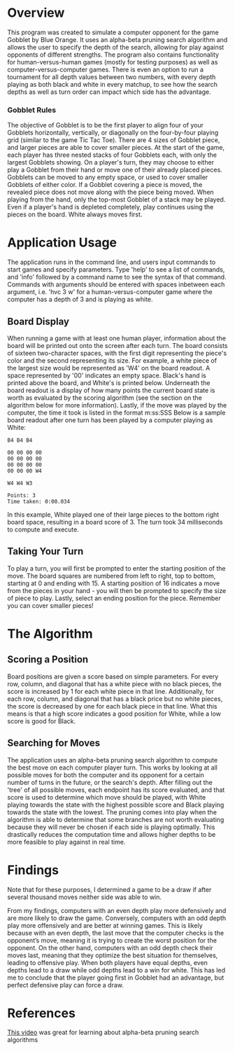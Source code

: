 # Overview

This program was created to simulate a computer opponent for the game Gobblet by Blue Orange. It uses an alpha-beta pruning search algorithm and allows the user to specify the depth of the search, allowing for play against opponents of different strengths. The program also contains functionality for human-versus-human games (mostly for testing purposes) as well as computer-versus-computer games. There is even an option to run a tournament for all depth values between two numbers, with every depth playing as both black and white in every matchup, to see how the search depths as well as turn order can impact which side has the advantage.

### Gobblet Rules

The objective of Gobblet is to be the first player to align four of your Gobblets horizontally, vertically, or diagonally on the four-by-four playing grid (similar to the game Tic Tac Toe). There are 4 sizes of Gobblet piece, and larger pieces are able to cover smaller pieces. At the start of the game, each player has three nested stacks of four Gobblets each, with only the largest Gobblets showing. On a player's turn, they may choose to either play a Gobblet from their hand or move one of their already placed pieces. Gobblets can be moved to any empty space, or used to cover smaller Gobblets of either color. If a Gobblet covering a piece is moved, the revealed piece does not move along with the piece being moved. When playing from the hand, only the top-most Gobblet of a stack may be played. Even if a player's hand is depleted completely, play continues using the pieces on the board. White always moves first.

# Application Usage

The application runs in the command line, and users input commands to start games and specify parameters. Type 'help' to see a list of commands, and 'info' followed by a command name to see the syntax of that command. Commands with arguments should be entered with spaces inbetween each argument, i.e. 'hvc 3 w' for a human-versus-computer game where the computer has a depth of 3 and is playing as white.

## Board Display

When running a game with at least one human player, information about the board will be printed out onto the screen after each turn. The board consists of sixteen two-character spaces, with the first digit representing the piece's color and the second representing its size. For example, a white piece of the largest size would be represented as 'W4' on the board readout. A space represented by '00' indicates an empty space. Black's hand is printed above the board, and White's is printed below. Underneath the board readout is a display of how many points the current board state is worth as evaluated by the scoring algorithm (see the section on the algorithm below for more information). Lastly, if the move was played by the computer, the time it took is listed in the format m:ss:SSS Below is a sample board readout after one turn has been played by a computer playing as White:

```
B4 B4 B4

00 00 00 00
00 00 00 00
00 00 00 00
00 00 00 W4

W4 W4 W3

Points: 3
Time taken: 0:00.034
```
In this example, White played one of their large pieces to the bottom right board space, resulting in a board score of 3. The turn took 34 milliseconds to compute and execute.

## Taking Your Turn

To play a turn, you will first be prompted to enter the starting position of the move. The board squares are numbered from left to right, top to bottom, starting at 0 and ending with 15. A starting position of 16 indicates a move from the pieces in your hand - you will then be prompted to specify the size of piece to play. Lastly, select an ending position for the piece. Remember you can cover smaller pieces!

# The Algorithm
## Scoring a Position
Board positions are given a score based on simple parameters. For every row, column, and diagonal that has a white piece with no black pieces, the score is increased by 1 for each white piece in that line. Additionally, for each row, column, and diagonal that has a black price but no white pieces, the score is decreased by one for each black piece in that line. What this means is that a high score indicates a good position for White, while a low score is good for Black.

## Searching for Moves
The application uses an alpha-beta pruning search algorithm to compute the best move on each computer player turn. This works by looking at all possible moves for both the computer and its opponent for a certain number of turns in the future, or the search's depth. After filling out the 'tree' of all possible moves, each endpoint has its score evaluated, and that score is used to determine which move should be played, with White playing towards the state with the highest possible score and Black playing towards the state with the lowest. The pruning comes into play when the algorithm is able to determine that some branches are not worth evaluating because they will never be chosen if each side is playing optimally. This drastically reduces the computation time and allows higher depths to be more feasible to play against in real time. 

# Findings

Note that for these purposes, I determined a game to be a draw if after several thousand moves neither side was able to win.

From my findings, computers with an even depth play more defensively and are more likely to draw the game. Conversely, computers with an odd depth play more offensively and are better at winning games. This is likely because with an even depth, the last move that the computer checks is the opponent’s move, meaning it is trying to create the worst position for the opponent. On the other hand, computers with an odd depth check their moves last, meaning that they optimize the best situation for themselves, leading to offensive play. When both players have equal depths, even depths lead to a draw while odd depths lead to a win for white. This has led me to conclude that the player going first in Gobblet had an advantage, but perfect defensive play can force a draw.

# References

[This video](https://www.youtube.com/watch?v=l-hh51ncgDI) was great for learning about alpha-beta pruning search algorithms

